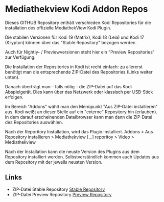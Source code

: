 Mediathekview Kodi Addon Repos
==============================

Dieses GITHUB Repository enthält verschieden Kodi Repositories für die installation des offizielle MediathekView Kodi Plugin.

Die stabilen Versionen für Kodi 19 (Matrix), Kodi 18 (Leia) und Kodi 17 (Krypton) können über das "Stable Repository" bezogen werden. 

Auch für Nightly- / Previewversionen steht hier ein "Preview Repositories" zur Verfügung.

Die Installation der Repositories in Kodi ist recht einfach: zu allererst benötigt man die entsprechende ZIP-Datei des Repositories (Links weiter unten).

Danach überträgt man – falls nötig – die ZIP-Datei auf das Kodi Abspielgerät. Dies kann über das Netzwerk oder klassisch per USB-Stick erfolgen.

Im Bereich "Addons" wählt man den Menüpunkt "Aus ZIP-Datei installieren" aus. Kodi weißt an dieser Stelle auf ein "externe" Repository hin (erlauben). In dem darauf erscheinenden Dateibrowser kann man dann die ZIP-Datei des Repositories auswählen.

Nach der Reporitory Installation, wird das Plugin installiert.
Addons > Aus Repository installieren > Mediathekview […] reporitoy > Video > Mediathekview

Nach der Installation kann die neuste Version des Plugins aus dem Repository installiert werden. Selbstverständlich kommen auch Updates aus dem Repository mit der jeweils neusten Version.

Links
-----

* ZIP-Datei Stable Repository [Stable Repository][1]
* ZIP-Datei Preview Repository [Preview Repository][2]

[1]: https://kodirepo.mediathekview.de/repo-mv/repository.mediathekview/repository.mediathekview-1.0.0.zip
[2]: https://kodirepo.mediathekview.de/repo-mvp/repository.mediathekviewpreview/repository.mediathekviewpreview-1.0.0.zip
